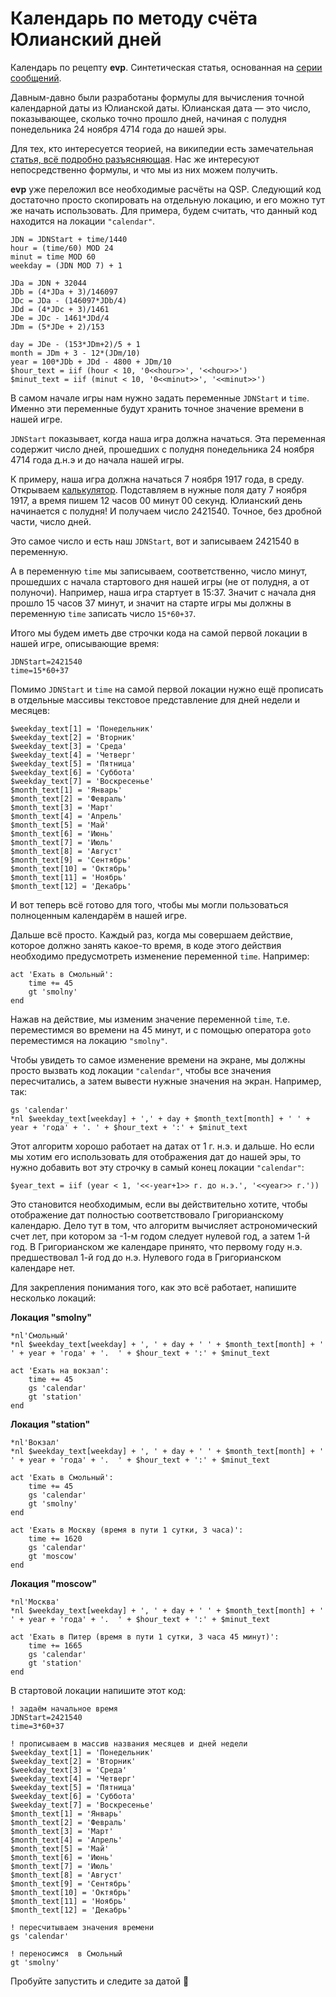 # Календарь по методу счёта Юлианский дней
<!-- [:informarch_calend_jul] -->

Календарь по рецепту **evp**. Синтетическая статья, основанная на [серии сообщений](https://qsp.org/index.php?option=com_agora&task=topic&id=956&Itemid=57).

Давным-давно были разработаны формулы для вычисления точной календарной даты из Юлианской даты. Юлианская дата — это число, показывающее, сколько точно прошло дней, начиная с полудня понедельника 24 ноября 4714 года до нашей эры.

Для тех, кто интересуется теорией, на википедии есть замечательная [статья, всё подробно разъясняющая](https://ru.wikipedia.org/wiki/%D0%AE%D0%BB%D0%B8%D0%B0%D0%BD%D1%81%D0%BA%D0%B0%D1%8F_%D0%B4%D0%B0%D1%82%D0%B0). Нас же интересуют непосредственно формулы, и что мы из них можем получить.

**evp** уже переложил все необходимые расчёты на QSP. Следующий код достаточно просто скопировать на отдельную локацию, и его можно тут же начать использовать. Для примера, будем считать, что данный код находится на локации `"calendar"`.

```qsp
JDN = JDNStart + time/1440
hour = (time/60) MOD 24
minut = time MOD 60
weekday = (JDN MOD 7) + 1

JDa = JDN + 32044
JDb = (4*JDa + 3)/146097
JDc = JDa - (146097*JDb/4)
JDd = (4*JDc + 3)/1461
JDe = JDc - 1461*JDd/4
JDm = (5*JDe + 2)/153

day = JDe - (153*JDm+2)/5 + 1
month = JDm + 3 - 12*(JDm/10)
year = 100*JDb + JDd - 4800 + JDm/10
$hour_text = iif (hour < 10, '0<<hour>>', '<<hour>>')
$minut_text = iif (minut < 10, '0<<minut>>', '<<minut>>')
```

В самом начале игры нам нужно задать переменные `JDNStart` и `time`. Именно эти переменные будут хранить точное значение времени в нашей игре.

`JDNStart` показывает, когда наша игра должна начаться. Эта переменная содержит число дней, прошедших с полудня понедельника 24 ноября 4714 года д.н.э и до начала нашей игры.

К примеру, наша игра должна начаться 7 ноября 1917 года, в среду. Открываем [калькулятор](https://promenade.imcce.fr/en/pages2/278.html). Подставляем в нужные поля дату 7 ноября 1917, а время пишем 12 часов 00 минут 00 секунд. Юлианский день начинается с полудня! И получаем число 2421540. Точное, без дробной части, число дней.

Это самое число и есть наш `JDNStart`, вот и записываем 2421540 в переменную.

А в переменную `time` мы записываем, соответственно, число минут, прошедших с начала стартового дня нашей игры (не от полудня, а от полуночи). Например, наша игра стартует в 15:37. Значит с начала дня прошло 15 часов 37 минут, и значит на старте игры мы должны в переменную `time` записать число `15*60+37`.

Итого мы будем иметь две строчки кода на самой первой локации в нашей игре, описывающие время:

```qsp
JDNStart=2421540
time=15*60+37
```

Помимо `JDNStart` и `time` на самой первой локации нужно ещё прописать в отдельные массивы текстовое представление для дней недели и месяцев:

```qsp
$weekday_text[1] = 'Понедельник'
$weekday_text[2] = 'Вторник'
$weekday_text[3] = 'Среда'
$weekday_text[4] = 'Четверг'
$weekday_text[5] = 'Пятница'
$weekday_text[6] = 'Суббота'
$weekday_text[7] = 'Воскресенье'
$month_text[1] = 'Январь'
$month_text[2] = 'Февраль'
$month_text[3] = 'Март'
$month_text[4] = 'Апрель'
$month_text[5] = 'Май'
$month_text[6] = 'Июнь'
$month_text[7] = 'Июль'
$month_text[8] = 'Август'
$month_text[9] = 'Сентябрь'
$month_text[10] = 'Октябрь'
$month_text[11] = 'Ноябрь'
$month_text[12] = 'Декабрь'
```

И вот теперь всё готово для того, чтобы мы могли пользоваться полноценным календарём в нашей игре.

Дальше всё просто. Каждый раз, когда мы совершаем действие, которое должно занять какое-то время, в коде этого действия необходимо предусмотреть изменение переменной `time`. Например:

```qsp
act 'Ехать в Смольный':
	time += 45
	gt 'smolny'
end
```

Нажав на действие, мы изменим значение переменной `time`, т.е. переместимся во времени на 45 минут, и с помощью оператора `goto` переместимся на локацию `"smolny"`.

Чтобы увидеть то самое изменение времени на экране, мы должны просто вызвать код локации `"calendar"`, чтобы все значения пересчитались, а затем вывести нужные значения на экран. Например, так:

```qsp
gs 'calendar'
*nl $weekday_text[weekday] + ',' + day + $month_text[month] + ' ' + year + 'года' + '. ' + $hour_text + ':' + $minut_text
```

Этот алгоритм хорошо работает на датах от 1 г. н.э. и дальше. Но если мы хотим его использовать для отображения дат до нашей эры, то нужно добавить вот эту строчку в самый конец локации `"calendar"`:

```qsp
$year_text = iif (year < 1, '<<-year+1>> г. до н.э.', '<<year>> г.'))
```

Это становится необходимым, если вы действительно хотите, чтобы отображение дат полностью соответствовало Григорианскому календарю. Дело тут в том, что алгоритм вычисляет астрономический счет лет, при котором за -1-м годом следует нулевой год, а затем 1-й год. В Григорианском же календаре принято, что первому году н.э. предшествовал 1-й год до н.э. Нулевого года в Григорианском календаре нет.

Для закрепления понимания того, как это всё работает, напишите несколько локаций:

**Локация "smolny"**

```qsp
*nl'Смольный'
*nl $weekday_text[weekday] + ', ' + day + ' ' + $month_text[month] + ' ' + year + 'года' + '.  ' + $hour_text + ':' + $minut_text

act 'Ехать на вокзал':
	time += 45
	gs 'calendar' 
	gt 'station'
end
```

**Локация "station"**

```qsp
*nl'Вокзал'
*nl $weekday_text[weekday] + ', ' + day + ' ' + $month_text[month] + ' ' + year + 'года' + '.  ' + $hour_text + ':' + $minut_text

act 'Ехать в Смольный':
	time += 45
	gs 'calendar' 
	gt 'smolny'
end

act 'Ехать в Москву (время в пути 1 сутки, 3 часа)':
	time += 1620
	gs 'calendar' 
	gt 'moscow'
end
```

**Локация "moscow"**

```qsp
*nl'Москва'
*nl $weekday_text[weekday] + ', ' + day + ' ' + $month_text[month] + ' ' + year + 'года' + '.  ' + $hour_text + ':' + $minut_text

act 'Ехать в Питер (время в пути 1 сутки, 3 часа 45 минут)':
	time += 1665
	gs 'calendar' 
	gt 'station'
end
```

В стартовой локации напишите этот код:

```qsp
! задаём начальное время
JDNStart=2421540
time=3*60+37

! прописываем в массив названия месяцев и дней недели
$weekday_text[1] = 'Понедельник'
$weekday_text[2] = 'Вторник'
$weekday_text[3] = 'Среда'
$weekday_text[4] = 'Четверг'
$weekday_text[5] = 'Пятница'
$weekday_text[6] = 'Суббота'
$weekday_text[7] = 'Воскресенье'
$month_text[1] = 'Январь'
$month_text[2] = 'Февраль'
$month_text[3] = 'Март'
$month_text[4] = 'Апрель'
$month_text[5] = 'Май'
$month_text[6] = 'Июнь'
$month_text[7] = 'Июль'
$month_text[8] = 'Август'
$month_text[9] = 'Сентябрь'
$month_text[10] = 'Октябрь'
$month_text[11] = 'Ноябрь'
$month_text[12] = 'Декабрь'

! пересчитываем значения времени
gs 'calendar'

! переносимся  в Смольный
gt 'smolny'
```

Пробуйте запустить и следите за датой 🙂
